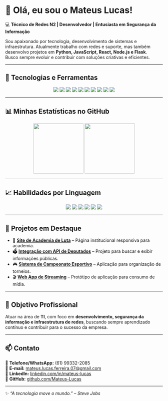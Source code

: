 # 👋 Olá, eu sou o Mateus Lucas!  

💻 **Técnico de Redes N2 | Desenvolvedor | Entusiasta em Segurança da Informação**  

Sou apaixonado por tecnologia, desenvolvimento de sistemas e infraestrutura. Atualmente trabalho com redes e suporte, mas também desenvolvo projetos em **Python, JavaScript, React, Node.js e Flask**.  
Busco sempre evoluir e contribuir com soluções criativas e eficientes.  

---

## 🚀 Tecnologias e Ferramentas
<p align="center">
  <img src="https://img.shields.io/badge/-HTML5-E34F26?style=for-the-badge&logo=html5&logoColor=white" />
  <img src="https://img.shields.io/badge/-CSS3-1572B6?style=for-the-badge&logo=css3&logoColor=white" />
  <img src="https://img.shields.io/badge/-JavaScript-F7DF1E?style=for-the-badge&logo=javascript&logoColor=000" />
  <img src="https://img.shields.io/badge/-TypeScript-3178C6?style=for-the-badge&logo=typescript&logoColor=white" />
  <img src="https://img.shields.io/badge/-React-61DAFB?style=for-the-badge&logo=react&logoColor=000" />
  <img src="https://img.shields.io/badge/-Node.js-339933?style=for-the-badge&logo=node.js&logoColor=fff" />
  <img src="https://img.shields.io/badge/-Python-3776AB?style=for-the-badge&logo=python&logoColor=fff" />
  <img src="https://img.shields.io/badge/-MongoDB-47A248?style=for-the-badge&logo=mongodb&logoColor=fff" />
  <img src="https://img.shields.io/badge/-Git-F05032?style=for-the-badge&logo=git&logoColor=fff" />
  <img src="https://img.shields.io/badge/-Linux-000000?style=for-the-badge&logo=linux&logoColor=fff" />
</p>

---

## 📊 Minhas Estatísticas no GitHub
<p align="center">
  <img src="https://github-readme-stats.vercel.app/api?username=Mateus-Lucas&show_icons=true&theme=tokyonight" height="160"/>
  <img src="https://github-readme-stats.vercel.app/api/top-langs/?username=Mateus-Lucas&layout=compact&langs_count=8&theme=tokyonight" height="160"/>
</p>

---

## 📈 Habilidades por Linguagem

<p align="center">
  <img src="https://img.shields.io/badge/JavaScript-30%25-yellow?style=for-the-badge&logo=javascript&logoColor=000" />
  <img src="https://img.shields.io/badge/Python-25%25-blue?style=for-the-badge&logo=python&logoColor=fff" />
  <img src="https://img.shields.io/badge/React-15%25-61DAFB?style=for-the-badge&logo=react&logoColor=000" />
  <img src="https://img.shields.io/badge/Node.js-15%25-339933?style=for-the-badge&logo=node.js&logoColor=fff" />
  <img src="https://img.shields.io/badge/TypeScript-10%25-3178C6?style=for-the-badge&logo=typescript&logoColor=fff" />
  <img src="https://img.shields.io/badge/Outros-5%25-gray?style=for-the-badge" />
</p>

---

## 📌 Projetos em Destaque
- 🥋 **[Site de Academia de Luta](#)** – Página institucional responsiva para academia.  
- 🗳️ **[Integração com API de Deputados](#)** – Projeto para buscar e exibir informações públicas.  
- 🎮 **[Sistema de Campeonato Esportivo](#)** – Aplicação para organização de torneios.  
- 🎬 **[Web App de Streaming](#)** – Protótipo de aplicação para consumo de mídia.  

---

## 🎯 Objetivo Profissional
Atuar na área de **TI**, com foco em **desenvolvimento, segurança da informação e infraestrutura de redes**, buscando sempre aprendizado contínuo e contribuir para o sucesso da empresa.  

---

## 📫 Contato
📱 **Telefone/WhatsApp:** (61) 99332-2085  
📧 **E-mail:** mateus.lucas.ferreira.07@gmail.com  
💼 **LinkedIn:** [linkedin.com/in/mateus-lucas](#)  
🐙 **GitHub:** [github.com/Mateus-Lucas](https://github.com/Mateus-Lucas)  

---

✨ _“A tecnologia move o mundo.” – Steve Jobs_  
